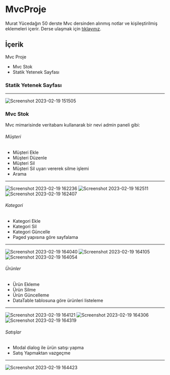 # MvcProje

Murat Yücedağın 50 derste Mvc dersinden alınmış notlar ve kişileştirilmiş eklemeleri içerir.
Derse ulaşmak için [tıklayınız](https://www.youtube.com/playlist?list=PLKnjBHu2xXNNRPqfdZC6hNmJKOqIIpqNj "tıklayınız").


## İçerik
Mvc Proje
- Mvc Stok
- Statik Yetenek Sayfası

### Statik Yetenek Sayfası

------------


![Screenshot 2023-02-19 151505](https://user-images.githubusercontent.com/125314159/219952370-019133d3-c38d-41f1-9f45-ffdb0a608448.png)

### Mvc Stok
Mvc mimarisinde veritabanı kullanarak bir nevi admin paneli gibi:

###### Müşteri

- Müşteri Ekle
- Müşteri Düzenle
- Müşteri Sil
- Müşteri Sil uyarı vererek silme işlemi
- Arama

------------


![Screenshot 2023-02-19 162236](https://user-images.githubusercontent.com/125314159/219952412-e967b71c-d207-489b-b277-b0a5d9839ed5.png)
![Screenshot 2023-02-19 162511](https://user-images.githubusercontent.com/125314159/219952465-ad9afad9-0cf1-423f-8c3f-b38425419ffc.png)
![Screenshot 2023-02-19 162407](https://user-images.githubusercontent.com/125314159/219952471-7e9fa95c-b386-4469-90cd-baa539ded9c8.png)

###### Kategori
- Kategori Ekle
- Kategori Sil
- Kategori Güncelle
- Paged yapısına göre sayfalama

------------


![Screenshot 2023-02-19 164040](https://user-images.githubusercontent.com/125314159/219952479-4642f0a6-170e-4b43-8dc8-f5a8c709960d.png)
![Screenshot 2023-02-19 164105](https://user-images.githubusercontent.com/125314159/219952490-f27711e6-3daf-48ce-98a6-b9f7f49b58db.png)
![Screenshot 2023-02-19 164054](https://user-images.githubusercontent.com/125314159/219952493-c11e8612-811c-4f86-913c-60b1bb55381a.png)

###### Ürünler
- Ürün Ekleme
- Ürün Silme
- Ürün Güncelleme
- DataTable tablosuna göre ürünleri listeleme

------------


![Screenshot 2023-02-19 164121](https://user-images.githubusercontent.com/125314159/219952516-950a24e2-5f45-41e5-b43b-a9f4620522fa.png)
![Screenshot 2023-02-19 164306](https://user-images.githubusercontent.com/125314159/219952519-ef415f86-eb5d-4e71-91e4-3e3eb84f8622.png)
![Screenshot 2023-02-19 164319](https://user-images.githubusercontent.com/125314159/219952528-92f462fc-7626-4959-b1b8-3224bb11ee1e.png)

###### Satışlar
- Modal dialog ile ürün satışı yapma
- Satış Yapmaktan vazgeçme

------------


![Screenshot 2023-02-19 164423](https://user-images.githubusercontent.com/125314159/219952535-10661e97-950b-49ef-94a5-6ca810485234.png)


